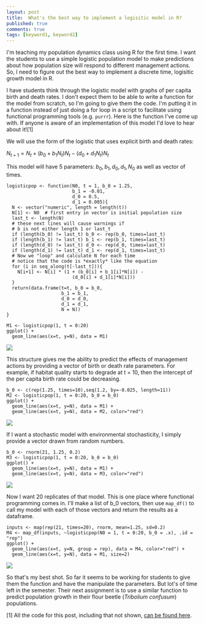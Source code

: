 ```yaml
--- 
layout: post 
title:  What's the best way to implement a logisitic model in R?
published: true
comments: true
tags: [keyword1, keyword2] 
---
```

I'm teaching my population dynamics class using R for the first time. I
want the students to use a simple logistic population model to make
predictions about how population size will respond to different
management actions. So, I need to figure out the best way to implement a
discrete time, logisitic growth model in R.

I have students think through the logistic model with graphs of per
capita birth and death rates. I don't expect them to be able to write a
function for the model from scratch, so I'm going to give them the code.
I'm putting it in a function instead of just doing a for loop in a
script to facilitate using functional programming tools (e.g. `purrr`).
Here is the function I've come up with. If anyone is aware of an
implementation of this model I'd love to hear about it![1]

We will use the form of the logistic that uses explicit birth and death
rates:

*N*<sub>*t* + 1</sub> = *N*<sub>*t*</sub> + (*b*<sub>0</sub> + *b*<sub>1</sub>*N*<sub>*t*</sub>)*N*<sub>*t*</sub> − (*d*<sub>0</sub> + *d*<sub>1</sub>*N*<sub>*t*</sub>)*N*<sub>*t*</sub>

This model will have 5 parameters:
*b*<sub>0</sub>, *b*<sub>1</sub>, *d*<sub>0</sub>, *d*<sub>1</sub>, *N*<sub>0</sub>
as well as vector of times.

    logisticpop <- function(N0, t = 1, b_0 = 1.25,
                            b_1 = -0.01,
                            d_0 = 0.5,
                            d_1 = 0.005){
      N <- vector("numeric", length = length(t))
      N[1] <- N0  # first entry in vector is initial population size
      last_t <- length(N)
      # these next lines will cause warnings if
      # b is not either length 1 or last_t
      if (length(b_0) != last_t) b_0 <- rep(b_0, times=last_t)
      if (length(b_1) != last_t) b_1 <- rep(b_1, times=last_t)
      if (length(d_0) != last_t) d_0 <- rep(d_0, times=last_t)
      if (length(d_1) != last_t) d_1 <- rep(d_1, times=last_t)
      # Now we "loop" and calculate N for each time
      # notice that the code is *exactly* like the equation
      for (i in seq_along(t[-last_t])){
        N[i+1] <- N[i] * (1 + (b_0[i] + b_1[i]*N[i]) -
                            (d_0[i] + d_1[i]*N[i]))
      }
      return(data.frame(t=t, b_0 = b_0,
                        b_1 = b_1,
                        d_0 = d_0,
                        d_1 = d_1,
                        N = N))
    }

    M1 <- logisticpop(1, t = 0:20)
    ggplot() + 
      geom_line(aes(x=t, y=N), data = M1)

![](/whats-the-best-logistic-model_files/figure-markdown_strict/unnamed-chunk-1-1.png)

This structure gives me the ability to predict the effects of management
actions by providing a vector of birth or death rate parameters. For
example, if habitat quality starts to degrade at t = 10, then the
intercept of the per capita birth rate could be decreasing.

    b_0 <- c(rep(1.25, times=10),seq(1.2, by=-0.025, length=11))
    M2 <- logisticpop(1, t = 0:20, b_0 = b_0)
    ggplot() + 
      geom_line(aes(x=t, y=N), data = M1) + 
      geom_line(aes(x=t, y=N), data = M2, color="red")

![](/whats-the-best-logistic-model_files/figure-markdown_strict/unnamed-chunk-2-1.png)

If I want a stochastic model with environmental stochasticity, I simply
provide a vector drawn from random numbers.

    b_0 <- rnorm(21, 1.25, 0.2)
    M3 <- logisticpop(1, t = 0:20, b_0 = b_0)
    ggplot() + 
      geom_line(aes(x=t, y=N), data = M1) + 
      geom_line(aes(x=t, y=N), data = M3, color="red")

![](/whats-the-best-logistic-model_files/figure-markdown_strict/unnamed-chunk-3-1.png)

Now I want 20 replicates of that model. This is one place where
functional programming comes in. I'll make a list of b\_0 vectors, then
use `map_df()` to call my model with each of those vectors and return
the results as a dataframe.

    inputs <- map(rep(21, times=20), rnorm, mean=1.25, sd=0.2)
    M4 <- map_df(inputs, ~logisticpop(N0 = 1, t = 0:20, b_0 = .x), .id = "rep")
    ggplot() + 
      geom_line(aes(x=t, y=N, group = rep), data = M4, color="red") +
      geom_line(aes(x=t, y=N), data = M1, size=2) 

![](/whats-the-best-logistic-model_files/figure-markdown_strict/unnamed-chunk-4-1.png)

So that's my best shot. So far it seems to be working for students to
give them the function and have the manipulate the parameters. But lot's
of time left in the semester. Their next assignment is to use a similar
function to predict population growth in their flour beetle (*Tribolium
confusum*) populations.

[1] All the code for this post, including that not shown, [can be found
here](https://github.com/atyre2/atyre2.github.io/raw/master/_drafts/whats-the-best-logistic-model.Rmd).
